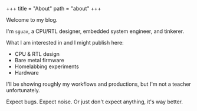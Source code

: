 +++
title = "About"
path = "about"
+++

Welcome to my blog.

I'm `sguav`, a CPU/RTL designer, embedded system engineer, and tinkerer.

What I am interested in and I might publish here:

- CPU & RTL design
- Bare metal firmware
- Homelabbing experiments
- Hardware

I'll be showing roughly my workflows and productions, but I'm not a teacher unfortunately.

Expect bugs. Expect noise. Or just don't expect anything, it's way better.